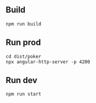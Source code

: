 ## Build
```
npm run build
```

## Run prod
```
cd dist/poker  
npx angular-http-server -p 4200
```
## Run dev
```
npm run start
```

